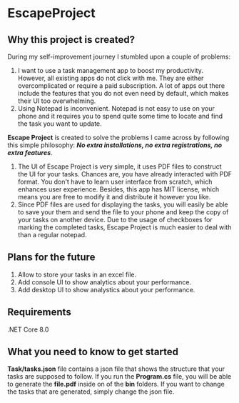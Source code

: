 # EscapeProject

## Why this project is created?

During my self-improvement journey I stumbled upon a couple of problems: 

1. I want to use a task management app to boost my productivity. However, all existing apps do not click with me. They are either overcomplicated or require a paid subscription. A lot of apps out there include the features that you do not even need by default, which makes their UI too overwhelming.
2. Using Notepad is inconvenient. Notepad is not easy to use on your phone and it requires you to spend quite some time to locate and find the task you want to update. 

**Escape Project** is created to solve the problems I came across by following this simple philosophy: ***No extra installations, no extra registrations, no extra features***.

1. The UI of Escape Project is very simple, it uses PDF files to construct the UI for your tasks. Chances are, you have already interacted with PDF format. You don't have to learn user interface from scratch, which enhances user experience. Besides, this app has MIT license, which means you are free to modify it and distribute it however you like.
2. Since PDF files are used for displaying the tasks, you will easily be able to save your them and send the file to your phone and keep the copy of your tasks on another device. Due to the usage of checkboxes for marking the completed tasks, Escape Project is much easier to deal with than a regular notepad.

## Plans for the future

1. Allow to store your tasks in an excel file.
2. Add console UI to show analytics about your performance.
3. Add desktop UI to show analystics about your performance.

## Requirements
.NET Core 8.0

## What you need to know to get started
**Task/tasks.json** file contains a json file that shows the structure that your tasks are supposed to follow. If you run the **Program.cs** file, you will be able to generate the **file.pdf** inside on of the **bin** folders.
If you want to change the tasks that are generated, simply change the json file.
